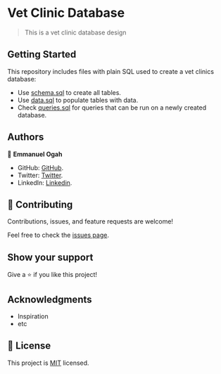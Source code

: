 # Vet Clinic Database

> This is a vet clinic database design


## Getting Started

This repository includes files with plain SQL used to create a vet clinics database:

- Use [schema.sql](./schema.sql) to create all tables.
- Use [data.sql](./data.sql) to populate tables with data.
- Check [queries.sql](./queries.sql) for queries that can be run on a newly created database.


## Authors

👤 **Emmanuel Ogah**

- GitHub: [GitHub](https://github.com/Emmy-github-webdev).
- Twitter: [Twitter](https://twitter.com/OgaemmanuelOga).
- LinkedIn: [Linkedin](https://www.linkedin.com/in/emmanuel-oga-16171584/).


## 🤝 Contributing

Contributions, issues, and feature requests are welcome!

Feel free to check the [issues page](https://github.com/Emmy-github-webdev/postgrelsql-database-structure/issues).

## Show your support

Give a ⭐️ if you like this project!

## Acknowledgments

- Inspiration
- etc

## 📝 License

This project is [MIT](./MIT.md) licensed.
